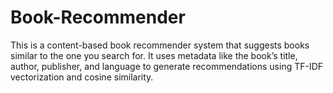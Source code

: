 # Book-Recommender
This is a content-based book recommender system that suggests books similar to the one you search for. It uses metadata like the book’s title, author, publisher, and language to generate recommendations using TF-IDF vectorization and cosine similarity.
